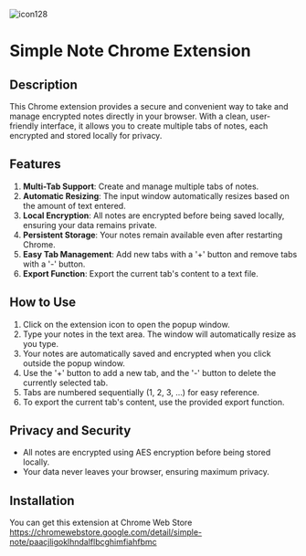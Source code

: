 ![icon128](https://github.com/user-attachments/assets/8acc45b3-147e-4158-b21c-9c1fbdd8d768)
# Simple Note Chrome Extension

## Description

This Chrome extension provides a secure and convenient way to take and manage encrypted notes directly in your browser. With a clean, user-friendly interface, it allows you to create multiple tabs of notes, each encrypted and stored locally for privacy.

## Features

1. **Multi-Tab Support**: Create and manage multiple tabs of notes.
2. **Automatic Resizing**: The input window automatically resizes based on the amount of text entered.
3. **Local Encryption**: All notes are encrypted before being saved locally, ensuring your data remains private.
4. **Persistent Storage**: Your notes remain available even after restarting Chrome.
5. **Easy Tab Management**: Add new tabs with a '+' button and remove tabs with a '-' button.
6. **Export Function**: Export the current tab's content to a text file.

## How to Use

1. Click on the extension icon to open the popup window.
2. Type your notes in the text area. The window will automatically resize as you type.
3. Your notes are automatically saved and encrypted when you click outside the popup window.
4. Use the '+' button to add a new tab, and the '-' button to delete the currently selected tab.
5. Tabs are numbered sequentially (1, 2, 3, ...) for easy reference.
6. To export the current tab's content, use the provided export function.

## Privacy and Security

- All notes are encrypted using AES encryption before being stored locally.
- Your data never leaves your browser, ensuring maximum privacy.

## Installation
You can get this extension at Chrome Web Store https://chromewebstore.google.com/detail/simple-note/paacjligoklhndalflbcghimfiahfbmc
